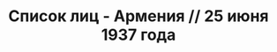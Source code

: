 ---
title: Список лиц - Армения // 25 июня 1937 года
description: РГАСПИ, ф.17, оп.171, дело 409, лист 199
images:
- /disk/pictures/v01/17-171-409-199.jpg
- /disk/pictures/v01/17-171-409-200.jpg
- /disk/pictures/v01/17-171-409-201.jpg
- /disk/pictures/v01/17-171-409-202.jpg
- /disk/pictures/v01/17-171-409-203.jpg
---